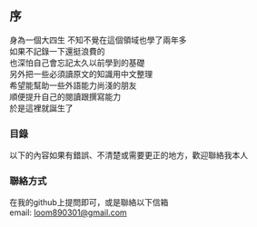 ## 序
身為一個大四生
不知不覺在這個領域也學了兩年多  
如果不記錄一下還挺浪費的  
也深怕自己會忘記太久以前學到的基礎  
另外把一些必須讀原文的知識用中文整理  
希望能幫助一些外語能力尚淺的朋友  
順便提升自己的閱讀跟撰寫能力  
於是這裡就誕生了  

### 目錄

以下的內容如果有錯誤、不清楚或需要更正的地方，歡迎聯絡我本人


### 聯絡方式
在我的github上提問即可，或是聯絡以下信箱  
email: loom890301@gmail.com
